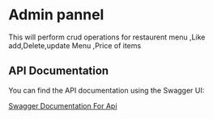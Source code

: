 
# Admin pannel 
This will perform crud operations for restaurent menu ,Like add,Delete,update Menu ,Price of items

## API Documentation

You can find the API documentation using the Swagger UI:

[Swagger Documentation For Api](https://mock7-hkq8.onrender.com/api-docs/)



